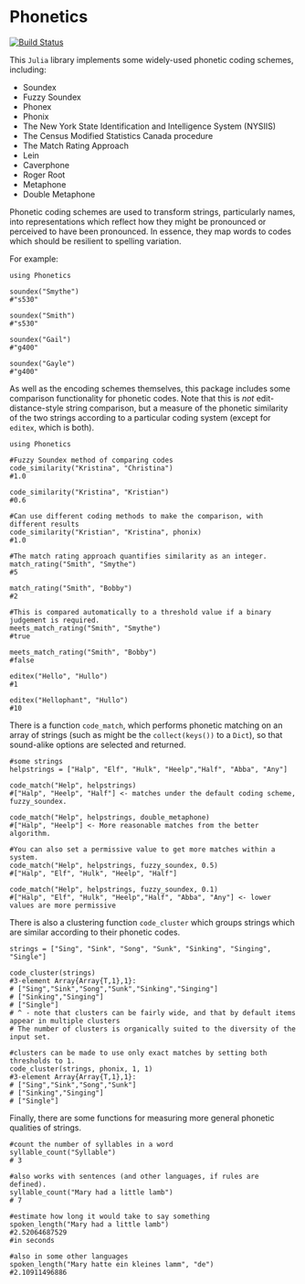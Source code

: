 # Phonetics

[![Build Status](https://travis-ci.org/Betawolf/Phonetics.jl.svg?branch=master)](https://travis-ci.org/Betawolf/Phonetics.jl)

This `Julia` library implements some widely-used phonetic coding schemes, including:

+ Soundex
+ Fuzzy Soundex
+ Phonex
+ Phonix
+ The New York State Identification and Intelligence System (NYSIIS)
+ The Census Modified Statistics Canada procedure
+ The Match Rating Approach
+ Lein
+ Caverphone
+ Roger Root
+ Metaphone
+ Double Metaphone


Phonetic coding schemes are used to transform strings, particularly names, into
representations which reflect how they might be pronounced or perceived to have
been pronounced. In essence, they map words to codes which should be resilient
to spelling variation.

For example:

```{julia}
using Phonetics

soundex("Smythe")
#"s530"

soundex("Smith")
#"s530"

soundex("Gail")
#"g400"

soundex("Gayle")
#"g400"
```

As well as the encoding schemes themselves, this package includes some comparison
functionality for phonetic codes. Note that this is _not_ edit-distance-style string comparison,
but a measure of the phonetic similarity of the two strings according to a particular
coding system (except for `editex`, which is both).

```{julia}
using Phonetics

#Fuzzy Soundex method of comparing codes
code_similarity("Kristina", "Christina")
#1.0

code_similarity("Kristina", "Kristian")
#0.6

#Can use different coding methods to make the comparison, with different results
code_similarity("Kristian", "Kristina", phonix)
#1.0

#The match rating approach quantifies similarity as an integer.
match_rating("Smith", "Smythe")
#5

match_rating("Smith", "Bobby")
#2

#This is compared automatically to a threshold value if a binary judgement is required.
meets_match_rating("Smith", "Smythe")
#true

meets_match_rating("Smith", "Bobby")
#false

editex("Hello", "Hullo")
#1

editex("Hellophant", "Hullo")
#10
```

There is a function `code_match`, which performs phonetic matching on an array
of strings (such as might be the `collect(keys())` to a `Dict`), so that sound-alike options are
selected and returned.

```{julia}
#some strings
helpstrings = ["Halp", "Elf", "Hulk", "Heelp","Half", "Abba", "Any"]

code_match("Help", helpstrings)
#["Halp", "Heelp", "Half"] <- matches under the default coding scheme, fuzzy_soundex.

code_match("Help", helpstrings, double_metaphone)
#["Halp", "Heelp"] <- More reasonable matches from the better algorithm.

#You can also set a permissive value to get more matches within a system.
code_match("Help", helpstrings, fuzzy_soundex, 0.5)
#["Halp", "Elf", "Hulk", "Heelp", "Half"]

code_match("Help", helpstrings, fuzzy_soundex, 0.1)
#["Halp", "Elf", "Hulk", "Heelp","Half", "Abba", "Any"] <- lower values are more permissive
```

There is also a clustering function `code_cluster` which groups strings which are similar
according to their phonetic codes.

```{julia}
strings = ["Sing", "Sink", "Song", "Sunk", "Sinking", "Singing", "Single"]

code_cluster(strings)
#3-element Array{Array{T,1},1}:
# ["Sing","Sink","Song","Sunk","Sinking","Singing"]
# ["Sinking","Singing"]
# ["Single"]
# ^ - note that clusters can be fairly wide, and that by default items appear in multiple clusters
# The number of clusters is organically suited to the diversity of the input set.

#clusters can be made to use only exact matches by setting both thresholds to 1.
code_cluster(strings, phonix, 1, 1)
#3-element Array{Array{T,1},1}:
# ["Sing","Sink","Song","Sunk"]
# ["Sinking","Singing"]
# ["Single"]
```

Finally, there are some functions for measuring more general phonetic qualities of strings.

```{julia}
#count the number of syllables in a word
syllable_count("Syllable")
# 3

#also works with sentences (and other languages, if rules are defined).
syllable_count("Mary had a little lamb")
# 7

#estimate how long it would take to say something
spoken_length("Mary had a little lamb")
#2.52064687529
#in seconds

#also in some other languages
spoken_length("Mary hatte ein kleines lamm", "de")
#2.10911496886
```
